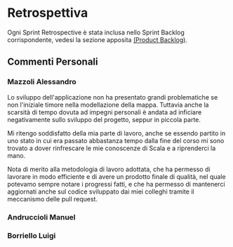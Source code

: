 # Retrospettiva

Ogni Sprint Retrospective è stata inclusa nello Sprint Backlog corrispondente, vedesi la sezione apposita [(Product Backlog)](../09-backlog/product-backlog.md).

## Commenti Personali

### Mazzoli Alessandro

Lo sviluppo dell'applicazione non ha presentato grandi problematiche se non l'iniziale timore nella modellazione della mappa.
Tuttavia anche la scarsità di tempo dovuta ad impegni personali è andata ad inficiare negativamente sullo sviluppo del progetto, seppur in piccola parte.

Mi ritengo soddisfatto della mia parte di lavoro, anche se essendo partito in uno stato in cui era passato abbastanza tempo dalla fine del corso mi sono trovato a dover rinfrescare le mie conoscenze di Scala e a riprenderci la mano.

Nota di merito alla metodologia di lavoro adottata, che ha permesso di lavorare in modo efficiente e di avere un prodotto finale di qualità, nel quale potevamo sempre notare i progressi fatti, e che ha permesso di mantenerci aggiornati anche sul codice sviluppato dai miei colleghi tramite il meccanismo delle pull request.

### Andruccioli Manuel

### Borriello Luigi
